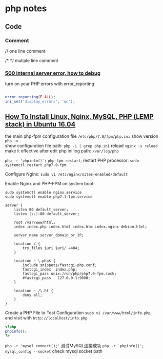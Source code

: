 # php notes

## Code

### Comment

// one line comment

/* */ mutiple line comment

### [500 internal server error, how to debug](https://stackoverflow.com/questions/22170864/500-internal-server-error-how-to-debug)

turn on your PHP errors with error_reporting:

``` php

error_reporting(E_ALL);
ini_set('display_errors', 'on');
```

## [How To Install Linux, Nginx, MySQL, PHP (LEMP stack) in Ubuntu 16.04](https://www.digitalocean.com/community/tutorials/how-to-install-linux-nginx-mysql-php-lemp-stack-in-ubuntu-16-04)

the main php-fpm configuration file `/etc/php/7.0/fpm/php.ini`
show version `php -v`  
show configuration file path: `php -i | grep php.ini` reload `nginx -s reload` make it effective after edit php.ini
log path: `/var/log/php`

`php -r 'phpinfo()';`
`php-fpm restart`;
restart PHP processor: `sudo systemctl restart php7.0-fpm`

Configure Nginx: `sudo vi /etc/nginx/sites-enabled/default`

Enable Nginx and PHP-FPM on system boot:

`sudo systemctl enable nginx.service`  
`sudo systemctl enable php7.1-fpm.service`  

``` nginx
server {
    listen 80 default_server;
    listen [::]:80 default_server;

    root /var/www/html;
    index index.php index.html index.htm index.nginx-debian.html;

    server_name server_domain_or_IP;

    location / {
        try_files $uri $uri/ =404;
    }

    location ~ \.php$ {
        include snippets/fastcgi-php.conf;
        fastcgi_index  index.php;
        fastcgi_pass unix:/run/php/php7.0-fpm.sock;
        #fastcgi_pass   127.0.0.1:9000;
    }

    location ~ /\.ht {
        deny all;
    }
}
```

Create a PHP File to Test Configuration
`sudo vi /var/www/html/info.php` and visit with `http://localhost/info.php`

``` php
<?php
phpinfo();
?>
```

`php -r 'mysql_connect();'` 测试MySQL连接成功
`php -r 'phpinfo()';`
`mysql_config --socket` check mysql socket path